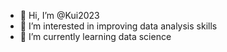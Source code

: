 - 👋 Hi, I’m @Kui2023
- 👀 I’m interested in improving data analysis skills
- 🌱 I’m currently learning data science
  
  

<!---
Kui2023/Kui2023 is a ✨ special ✨ repository because its `README.md` (this file) appears on your GitHub profile.
You can click the Preview link to take a look at your changes.
--->
